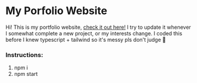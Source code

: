 # My Porfolio Website
Hi! This is my portfolio website, [check it out here!](https://www.matzelle.co/) I try to update it whenever I somewhat complete a new project, or my interests change. I coded this before I knew typescript + tailwind so it's messy pls don't judge 🙏

### Instructions:

1. npm i
2. npm start